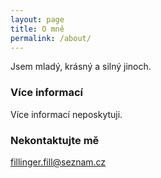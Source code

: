 ```yaml
---
layout: page
title: O mně
permalink: /about/
---
```


Jsem mladý, krásný a silný jinoch.

### Více informací

Více informací neposkytuji.

### Nekontaktujte mě
fillinger.fill@seznam.cz